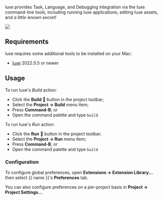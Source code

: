 <!--
💡 Quick Tip! As you edit this README template, you can preview your changes by selecting **Extensions → Activate Project as Extension**, opening the Extension Library, and selecting "{{ name }}" in the sidebar.
-->

luxe provides Task, Language, and Debugging integration via the luxe command-line tools, including running luxe applications, editing luxe assets, and _a little-known secret!_

<!--
🎈 It can also be helpful to include a screenshot or GIF showing your extension in action:
-->

![](https://nova.app/images/en/dark/editor.png)

## Requirements

<!--
🎈 If your extension depends on external processes or tools that users will need to have, it's helpful to list those and provide links to their installers:
-->

luxe requires some additional tools to be installed on your Mac:

- [luxe](https://luxeengine.org) 2022.0.5 or newer

<!-- TODO: luxe engine installation instructions? -->
<!-- > To install the current stable version of Node, click the "Recommended for Most Users" button to begin the download. When that completes, double-click the **.pkg** installer to begin installation. -->

## Usage

To run luxe's _Build_ action:

- Click the **Build** 🔨 button in the project toolbar;
- Select the **Project → Build** menu item;
- Press **Command-B**; or
- Open the command palette and type `build`

To run luxe's _Run_ action:

- Click the **Run** 🔨 button in the project toolbar;
- Select the **Project → Run** menu item;
- Press **Command-B**; or
- Open the command palette and type `build`

### Configuration

To configure global preferences, open **Extensions → Extension Library...** then select {{ name }}'s **Preferences** tab.

You can also configure preferences on a per-project basis in **Project → Project Settings...**
